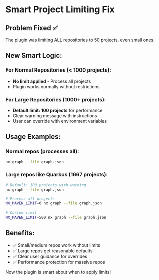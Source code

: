 # Smart Project Limiting Fix

## Problem Fixed ✅
The plugin was limiting ALL repositories to 50 projects, even small ones.

## New Smart Logic:

### For Normal Repositories (< 1000 projects):
- **No limit applied** - Process all projects
- Plugin works normally without restrictions

### For Large Repositories (1000+ projects):
- **Default limit: 100 projects** for performance
- Clear warning message with instructions
- User can override with environment variables

## Usage Examples:

### Normal repos (processes all):
```bash
nx graph --file graph.json
```

### Large repos like Quarkus (1667 projects):
```bash
# Default: 100 projects with warning
nx graph --file graph.json

# Process all projects
NX_MAVEN_LIMIT=0 nx graph --file graph.json

# Custom limit
NX_MAVEN_LIMIT=500 nx graph --file graph.json
```

## Benefits:
- ✅ Small/medium repos work without limits
- ✅ Large repos get reasonable defaults
- ✅ Clear user guidance for overrides
- ✅ Performance protection for massive repos

Now the plugin is smart about when to apply limits!